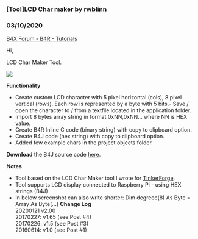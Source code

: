 ### [Tool]LCD Char maker by rwblinn
### 03/10/2020
[B4X Forum - B4R - Tutorials](https://www.b4x.com/android/forum/threads/67908/)

Hi,  
  
LCD Char Maker Tool.  
  
![](https://www.b4x.com/android/forum/attachments/89745)  
  
**Functionality**  

- Create custom LCD character with 5 pixel horizontal (cols), 8 pixel vertical (rows).
Each row is represented by a byte with 5 bits.- Save / open the character to / from a textfile located in the application folder.
- Import 8 bytes array string in format 0xNN,0xNN… where NN is HEX value.
- Create B4R Inline C code (binary string) with copy to clipboard option.
- Create B4J code (hex string) with copy to clipboard option.
- Added few example chars in the project objects folder.

**Download** the B4J source code [here](https://github.com/rwbl/lcd-custom-char-maker).  
  
**Notes**  

- Tool based on the LCD Char Maker tool I wrote for [TinkerForge](http://www.tinkerforge.com/en).
- Tool supports LCD display connected to Raspberry Pi - using HEX strings (B4J)
- In below screenshot can also write shorter:
Dim degreec(8) As Byte = Array As Byte(…)
**Change Log**  
20200121 v2.00  
20170227: v1.65 (see Post #4)  
20170226: v1.5 (see Post #3)  
20160614: v1.0 (see Post #1)